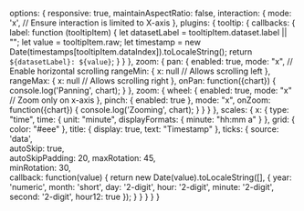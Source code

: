 options: {
    responsive: true,
    maintainAspectRatio: false,
    interaction: {
        mode: 'x', // Ensure interaction is limited to X-axis
    },
    plugins: {
        tooltip: {
            callbacks: {
                label: function (tooltipItem) {
                    let datasetLabel = tooltipItem.dataset.label || "";
                    let value = tooltipItem.raw;
                    let timestamp = new Date(timestamps[tooltipItem.dataIndex]).toLocaleString();
                    return `${datasetLabel}: ${value}`;
                }
            }
        },
        zoom: {
            pan: {
                enabled: true,
                mode: "x", // Enable horizontal scrolling
                rangeMin: {
                    x: null // Allows scrolling left
                },
                rangeMax: {
                    x: null // Allows scrolling right
                },
                onPan: function({chart}) {
                    console.log('Panning', chart);
                }
            },
            zoom: {
                wheel: {
                    enabled: true,
                    mode: "x" // Zoom only on x-axis
                },
                pinch: {
                    enabled: true
                },
                mode: "x",
                onZoom: function({chart}) {
                    console.log('Zooming', chart);
                }
            }
        }
    },
    scales: {
        x: {
            type: "time",
            time: {
                unit: "minute",
                displayFormats: { minute: "hh:mm a" }
            },
            grid: { color: "#eee" },
            title: { display: true, text: "Timestamp" },
            ticks: {
                source: 'data',  
                autoSkip: true,  
                autoSkipPadding: 20, 
                maxRotation: 45,  
                minRotation: 30,  
                callback: function(value) {
                    return new Date(value).toLocaleString([], {
                        year: 'numeric',
                        month: 'short',
                        day: '2-digit',
                        hour: '2-digit',
                        minute: '2-digit',
                        second: '2-digit',
                        hour12: true
                    });
                }
            }
        }
    }
}